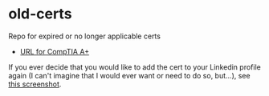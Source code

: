 # old-certs
Repo for expired or no longer applicable certs


- [URL for CompTIA A+](https://www.certmetrics.com/comptia/public/verification.aspx?code=LMQ641DDKLBECVH1)

If you ever decide that you would like to add the cert to your Linkedin profile again (I can't imagine that I would ever want or need to do so, but...), see [this screenshot](https://github.com/jlollis/old-certs/blob/master/how-to-add-comptia-aplus-to-linkedin.png).
